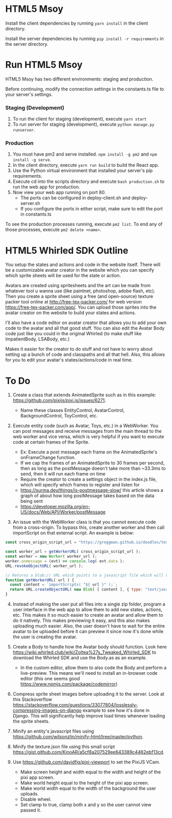 # HTML5 Msoy
Install the client dependencies by running ```yarn install``` in the client directory.

Install the server dependencies by running ```pip install -r requirements``` in the server directory.
  
# Run HTML5 Msoy
HTML5 Msoy has two different environments: staging and production.

Before continuing, modify the connection settings in the constants.ts file to your server's settings.

### Staging (Development)
1. To run the client for staging (development), execute ```yarn start```
2. To run server for staging (development), execute ```python manage.py runserver```.

### Production
1. You must have pm2 and serve installed. ```npm install -g pm2``` and ```npm install -g serve```.  
2. In the client directory, execute ```yarn run build``` to build the React app.  
3. Use the Python virtual environment that installed your server's pip requirements.  
4. Execute cd into the scripts directory and execute ```bash production.sh``` to run the web app for production.  
5. Now view your web app running on port 80.
    - The ports can be configured in deploy-client.sh and deploy-server.sh
    - If you configure the ports in either script, make sure to edit the port in constants.ts

To see the production processes running, execute ```pm2 list```. To end any of those processes, execute ```pm2 delete <name>```.

# HTML5 Whirled SDK Outline
You setup the states and actions and code in the website itself. There will be a customizable avatar creator in the website which you can specify which sprite sheets will be used for the state or action.

Avatars are created using spritesheets and the art can be made from whatever tool u wanna use (like paintnet, photoshop, adobe flash, etc). Then you create a sprite sheet using a free (and open-source) texture packer tool online at http://free-tex-packer.com/ for web version https://free-tex-packer.com/app/. You can upload those sprites into the avatar creator on the website to build your states and actions.

I'll also have a code editor on avatar creator that allows you to add your own code to the avatar and all that good stuff. You can also edit the Avatar Body code just like you could in the original Whirled (to make stuff like ImpatientBody, LSABody, etc.)

Makes it easier for the creator to do stuff and not have to worry about setting up a bunch of code and classpaths and all that hell. Also, this allows for you to edit your avatar's states/actions/code in real time.

# To Do
1. Create a class that extends AnimatedSprite such as in this example: https://github.com/pixijs/pixi.js/issues/6271.
    - Name these classes EntityControl, AvatarControl, BackgroundControl, ToyControl, etc.

2. Execute entity code (such as Avatar, Toys, etc.) in a WebWorker. You can post messages and receive messages from the main thread to the web worker and vice versa, which
is very helpful if you want to execute code at certain frames of the Sprite.
    - Ex: Execute a post message each frame on the AnimatedSprite's onFrameChange function.
    - If we cap the frames of an AnimatedSprite to 30 frames per second, then as long as the postMessage doesn't take more than ~33.3ms to send, then it will run each frame on time
    - Require the creator to create a settings object in the index.js file, which will specify which frames to register and listen for
    - https://surma.dev/things/is-postmessage-slow/ this article shows a graph of about how long postMessage takes based on the data being sent
    - https://developer.mozilla.org/en-US/docs/Web/API/Worker/postMessage

3. An issue with the WebWorker class is that you cannot execute code from a cross-origin. To bypass this, create another worker and then call importScript on that external script. An example is below:

```js
const cross_origin_script_url = "https://greggman.github.io/doodles/test/ping-worker.js";

const worker_url = getWorkerURL( cross_origin_script_url );
const worker = new Worker( worker_url );
worker.onmessage = (evt) => console.log( evt.data );
URL.revokeObjectURL( worker_url );

// Returns a blob:// URL which points to a javascript file which will call importScripts with the given URL
function getWorkerURL( url ) {
  const content = `importScripts( "${ url }" );`;
  return URL.createObjectURL( new Blob( [ content ], { type: "text/javascript" } ) );
}
```

4. Instead of making the user put all files into a single zip folder, program a user interface in the web app to allow them to add new states, actions, etc. This makes it so much easier to create an avatar and allow them to do it natively. This makes previewing it easy, and this also makes uploading much easier. Also, the user doesn't have to wait for the entire avatar to be uploaded before it can preview it since now it's done while the user is creating the avatar.

5. Create a Body to handle how the Avatar body should function. Look here https://wiki.whirled.club/wiki/Zoltea%27s_Tweaked_Whirled_SDK to download the Whirled SDK and use the Body.as as an example.
    - In the custom editor, allow them to also code the Body and perform a live-preview. This means we'll need to install an in-browser code editor (this one seems good https://www.npmjs.com/package/codemirror)

6. Compress sprite sheet images before uploading it to the server. Look at this Stackoverflow
https://stackoverflow.com/questions/33077804/losslessly-compressing-images-on-django example
to see how it's done in Django. This will significantly help improve load times whenever loading
the sprite sheets.

7. Minify an entity's javascript files using https://github.com/wilsonzlin/minify-html/tree/master/python.

8. Minify the texture.json file using this small script https://gist.github.com/KinoAR/a5cf8a207529ee643389c4462ebf13cd.

9. Use https://github.com/davidfig/pixi-viewport to set the PixiJS VCam.
    - Make screen height and width equal to the width and height of the pixi app screen.
    - Make world height equal to the height of the pixi app screen.
    - Make world width equal to the width of the background the user uploads.
    - Disable wheel.
    - Set clamp to true, clamp both x and y so the user cannot view passed it.
